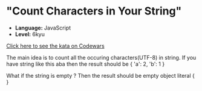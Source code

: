 # "Count Characters in Your String"

* **Language:** JavaScript
* **Level:**    6kyu

[Click here to see the kata on Codewars](https://www.codewars.com/kata/52efefcbcdf57161d4000091)

The main idea is to count all the occuring characters(UTF-8) in string. If you have string like this aba then the result should be { 'a': 2, 'b': 1 }

What if the string is empty ? Then the result should be empty object literal { }
